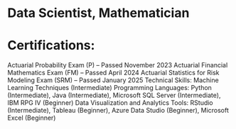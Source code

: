 # Data Scientist, Mathematician

# Certifications:
Actuarial Probability Exam (P) – Passed November 2023
Actuarial Financial Mathematics Exam (FM) – Passed April 2024
Actuarial Statistics for Risk Modeling Exam (SRM) – Passed January 2025
Technical Skills:
Machine Learning Techniques (Intermediate)
Programming Languages: Python (Intermediate), Java (Intermediate), Microsoft SQL Server (Intermediate), IBM RPG IV (Beginner)
Data Visualization and Analytics Tools: RStudio (Intermediate), Tableau (Beginner), Azure Data Studio (Beginner),  Microsoft Excel (Beginner)

